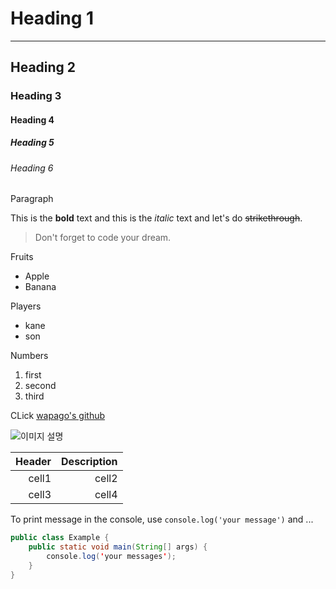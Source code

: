 <!-- Heading -->
# Heading 1
___
## Heading 2
### Heading 3
#### Heading 4
##### Heading 5
###### Heading 6
Paragraph

<!-- Text attributes -->
This is the **bold** text and this is the *italic* text and let's
do ~~strikethrough~~.

<!-- Quote -->
>Don't forget to code your dream.

<!-- Bullet List -->
Fruits
* Apple
* Banana

Players
- kane
- son

<!-- Numbered list -->
Numbers
1. first
2. second
3. third

<!-- Link -->
CLick [wapago's github](https://github.com/wapago)

<!-- Image -->

![이미지 설명](https://img1.daumcdn.net/thumb/R1280x0/?scode=mtistory2&fname=https%3A%2F%2Ft1.daumcdn.net%2Fcfile%2Ftistory%2F233CB1385745B3CC14)

<!-- Table -->
| Header |  Description |
|-------:|-------------:|
|  cell1 |        cell2 |
|cell3|cell4|

<!-- Code -->
To print message in the console, use 
`console.log('your message')` and ...
```java
public class Example {
    public static void main(String[] args) {
        console.log('your messages');
    }    
}
```





